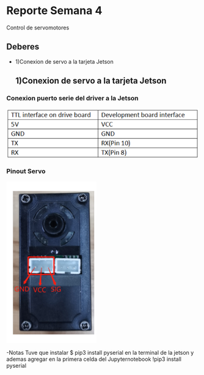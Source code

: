 
# Reporte Semana 4
Control de servomotores

## Deberes
- 1)Conexion de servo a la tarjeta Jetson


  ## 1)Conexion de servo a la tarjeta Jetson
### Conexion puerto serie del driver a la Jetson
![ConexionServoSerial](/Bitácora/Imágenes/WiringServoJetson.png)
### Pinout Servo
![PinoutServo](/Bitácora/Imágenes/PinMotorServo.png)

 -Notas 
 Tuve que instalar  $ pip3 install pyserial en la terminal de la jetson y ademas agregar en la primera celda del Jupyternotebook !pip3 install pyserial
  






    

    

